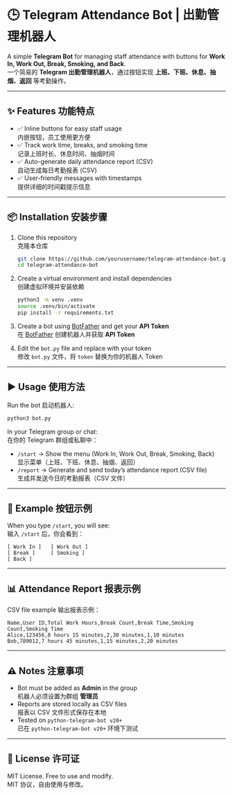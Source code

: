 # 🕒 Telegram Attendance Bot | 出勤管理机器人

A simple **Telegram Bot** for managing staff attendance with buttons for **Work In, Work Out, Break, Smoking, and Back**.  
一个简易的 **Telegram 出勤管理机器人**，通过按钮实现 **上班、下班、休息、抽烟、返回** 等考勤操作。  

---

## ✨ Features 功能特点
- ✅ Inline buttons for easy staff usage  
  内嵌按钮，员工使用更方便  
- ✅ Track work time, breaks, and smoking time  
  记录上班时长、休息时间、抽烟时间  
- ✅ Auto-generate daily attendance report (CSV)  
  自动生成每日考勤报表 (CSV)  
- ✅ User-friendly messages with timestamps  
  提供详细的时间戳提示信息  

---

## 📦 Installation 安装步骤

1. Clone this repository  
   克隆本仓库  
   ```bash
   git clone https://github.com/yourusername/telegram-attendance-bot.git
   cd telegram-attendance-bot
   ```

2. Create a virtual environment and install dependencies  
   创建虚拟环境并安装依赖  
   ```bash
   python3 -m venv .venv
   source .venv/bin/activate
   pip install -r requirements.txt
   ```

3. Create a bot using [BotFather](https://t.me/botfather) and get your **API Token**  
   在 [BotFather](https://t.me/botfather) 创建机器人并获取 **API Token**  

4. Edit the `bot.py` file and replace with your token  
   修改 `bot.py` 文件，将 `token` 替换为你的机器人 Token  

---

## ▶️ Usage 使用方法

Run the bot 启动机器人:
```bash
python3 bot.py
```

In your Telegram group or chat:  
在你的 Telegram 群组或私聊中：

- `/start` → Show the menu (Work In, Work Out, Break, Smoking, Back)  
  显示菜单（上班、下班、休息、抽烟、返回）  
- `/report` → Generate and send today’s attendance report (CSV file)  
  生成并发送今日的考勤报表（CSV 文件）  

---

## 📂 Example 按钮示例

When you type `/start`, you will see:  
输入 `/start` 后，你会看到：

```
[ Work In ]   [ Work Out ]
[ Break ]     [ Smoking ]
[ Back ]
```

---

## 📊 Attendance Report 报表示例

CSV file example 输出报表示例：
```csv
Name,User ID,Total Work Hours,Break Count,Break Time,Smoking Count,Smoking Time
Alice,123456,8 hours 15 minutes,2,30 minutes,1,10 minutes
Bob,789012,7 hours 45 minutes,1,15 minutes,2,20 minutes
```

---

## ⚠️ Notes 注意事项
- Bot must be added as **Admin** in the group  
  机器人必须设置为群组 **管理员**  
- Reports are stored locally as CSV files  
  报表以 CSV 文件形式保存在本地  
- Tested on `python-telegram-bot v20+`  
  已在 `python-telegram-bot v20+` 环境下测试  

---

## 📜 License 许可证
MIT License. Free to use and modify.  
MIT 协议，自由使用与修改。  
